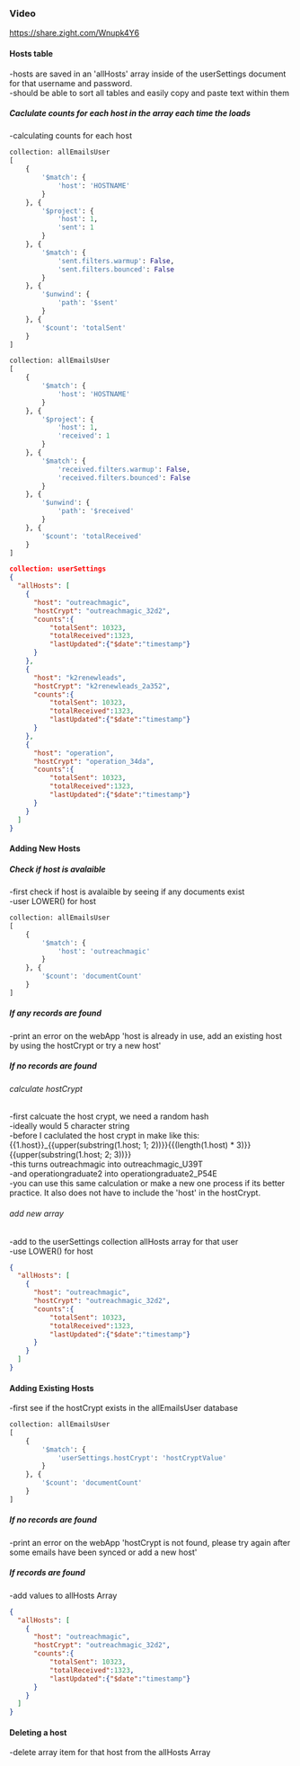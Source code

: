 ### Video
https://share.zight.com/Wnupk4Y6

#### Hosts table
-hosts are saved in an 'allHosts' array inside of the userSettings document for that username and password.<br>
-should be able to sort all tables and easily copy and paste text within them

##### Caclulate counts for each host in the array each time the loads
-calculating counts for each host<br>
```python total sent
collection: allEmailsUser
[
    {
        '$match': {
            'host': 'HOSTNAME'
        }
    }, {
        '$project': {
            'host': 1, 
            'sent': 1
        }
    }, {
        '$match': {
            'sent.filters.warmup': False, 
            'sent.filters.bounced': False
        }
    }, {
        '$unwind': {
            'path': '$sent'
        }
    }, {
        '$count': 'totalSent'
    }
]
```
```python total received
collection: allEmailsUser
[
    {
        '$match': {
            'host': 'HOSTNAME'
        }
    }, {
        '$project': {
            'host': 1, 
            'received': 1
        }
    }, {
        '$match': {
            'received.filters.warmup': False, 
            'received.filters.bounced': False
        }
    }, {
        '$unwind': {
            'path': '$received'
        }
    }, {
        '$count': 'totalReceived'
    }
]
```

```json
collection: userSettings
{
  "allHosts": [
    {
      "host": "outreachmagic",
      "hostCrypt": "outreachmagic_32d2",
      "counts":{
          "totalSent": 10323,
          "totalReceived":1323,
          "lastUpdated":{"$date":"timestamp"}
      }
    },
    {
      "host": "k2renewleads",
      "hostCrypt": "k2renewleads_2a352",
      "counts":{
          "totalSent": 10323,
          "totalReceived":1323,
          "lastUpdated":{"$date":"timestamp"}
      }
    },
    {
      "host": "operation",
      "hostCrypt": "operation_34da",
      "counts":{
          "totalSent": 10323,
          "totalReceived":1323,
          "lastUpdated":{"$date":"timestamp"}
      }
    }
  ]
}
```

#### Adding New Hosts
##### Check if host is avalaible
-first check if host is avalaible by seeing if any documents exist<br>
-user LOWER() for host

```python
collection: allEmailsUser
[
    {
        '$match': {
            'host': 'outreachmagic'
        }
    }, {
        '$count': 'documentCount'
    }
]
```

##### If any records are found
-print an error on the webApp 'host is already in use, add an existing host by using the hostCrypt or try a new host'

##### If no records are found 
###### calculate hostCrypt
-first calcuate the host crypt, we need a random hash<br>
-ideally would 5 character string<br>
-before I caclulated the host crypt in make like this: {{1.host}}_{{upper(substring(1.host; 1; 2))}}{{(length(1.host) * 3)}}{{upper(substring(1.host; 2; 3))}}<br>
-this turns outreachmagic into outreachmagic_U39T<br>
-and operationgraduate2 into operationgraduate2_P54E<br>
-you can use this same calculation or make a new one process if its better practice. It also does not have to include the 'host' in the hostCrypt.

###### add new array
-add to the userSettings collection allHosts array for that user<br>
-use LOWER() for host
```json
{
  "allHosts": [
    {
      "host": "outreachmagic",
      "hostCrypt": "outreachmagic_32d2",
      "counts":{
          "totalSent": 10323,
          "totalReceived":1323,
          "lastUpdated":{"$date":"timestamp"}
      }
    }
  ]
}
```

#### Adding Existing Hosts
-first see if the hostCrypt exists in the allEmailsUser database

```python
collection: allEmailsUser
[
    {
        '$match': {
            'userSettings.hostCrypt': 'hostCryptValue'
        }
    }, {
        '$count': 'documentCount'
    }
]
```
##### If no records are found
-print an error on the webApp 'hostCrypt is not found, please try again after some emails have been synced or add a new host'


##### If records are found
-add values to allHosts Array
```json
{
  "allHosts": [
    {
      "host": "outreachmagic",
      "hostCrypt": "outreachmagic_32d2",
      "counts":{
          "totalSent": 10323,
          "totalReceived":1323,
          "lastUpdated":{"$date":"timestamp"}
      }
    }
  ]
}
```


#### Deleting a host 
-delete array item for that host from the allHosts Array